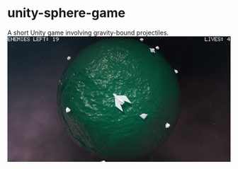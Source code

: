 # unity-sphere-game
 A short Unity game involving gravity-bound projectiles.
![Screenshot 1](https://raw.githubusercontent.com/andy-sgro/unity-sphere-game/main/Documentation/screenshot1.png)
